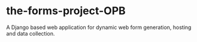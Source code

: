 # the-forms-project-OPB
A Django based web application for dynamic web form generation, hosting and data collection.

